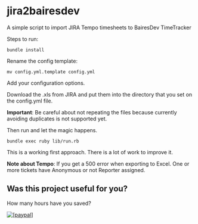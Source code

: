 # jira2bairesdev
A simple script to import JIRA Tempo timesheets to BairesDev TimeTracker

Steps to run:

```
bundle install
```

Rename the config template:

```
mv config.yml.template config.yml
```

Add your configuration options.

Download the .xls from JIRA and put them into the directory that you set on the config.yml file.

**Important**: Be careful about not repeating the files because currently avoiding duplicates is not supported yet.

Then run and let the magic happens.

```
bundle exec ruby lib/run.rb
```

This is a working first approach. There is a lot of work to improve it.

**Note about Tempo**: If you get a 500 error when exporting to Excel. One or more tickets have Anonymous or not Reporter assigned.

## Was this project useful for you? ##

How many hours have you saved?

<a href="https://www.paypal.com/cgi-bin/webscr?cmd=_s-xclick&hosted_button_id=A6BA845QGPDNS"><img src="https://www.paypalobjects.com/en_US/i/btn/btn_donate_LG.gif" alt="[paypal]" /></a>
